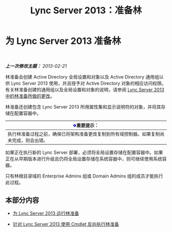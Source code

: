 ﻿---
title: Lync Server 2013：准备林
TOCTitle: 准备林
ms:assetid: 3d188fcb-c64e-46cf-a3a7-9e3ebefed7fd
ms:mtpsurl: https://technet.microsoft.com/zh-cn/library/Gg425898(v=OCS.15)
ms:contentKeyID: 49312581
ms.date: 05/19/2016
mtps_version: v=OCS.15
ms.translationtype: HT
---

# 为 Lync Server 2013 准备林

 

_**上一次修改主题：** 2013-02-21_

林准备会创建 Active Directory 全局设置和对象以及 Active Directory 通用组以供 Lync Server 2013 使用，并且授予对 Active Directory 对象的相应访问权限。有关林准备创建的通用组以及全局设置和对象的说明，请参阅 [Lync Server 2013 中的林准备所做的更改](lync-server-2013-changes-made-by-forest-preparation.md)。

林准备还创建包含 Lync Server 2013 所用属性集和显示说明符的对象，并将其存储在配置容器中。

<table>
<thead>
<tr class="header">
<th><img src="images/Gg398794.important(OCS.15).gif" title="important" alt="important" />重要提示：</th>
</tr>
</thead>
<tbody>
<tr class="odd">
<td>执行林准备过程之前，确保已将架构准备更改复制到所有域控制器。如果复制尚未完成，则会出错。</td>
</tr>
</tbody>
</table>


如果正在执行新的 Lync Server 部署，必须将全局设置存储在配置容器中。如果正在从早期版本进行升级且仍将全局设置存储在系统容器中，则可继续使用系统容器。

只有林根目录域的 Enterprise Admins 组或 Domain Admins 组的成员才能执行此过程。

## 本部分内容

  - [为 Lync Server 2013 运行林准备](lync-server-2013-running-forest-preparation.md)

  - [针对 Lync Server 2013 使用 Cmdlet 反向执行林准备](lync-server-2013-using-cmdlets-to-reverse-forest-preparation.md)

